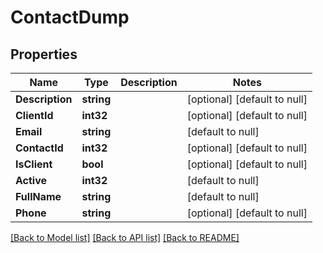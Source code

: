 # ContactDump

## Properties
Name | Type | Description | Notes
------------ | ------------- | ------------- | -------------
**Description** | **string** |  | [optional] [default to null]
**ClientId** | **int32** |  | [optional] [default to null]
**Email** | **string** |  | [default to null]
**ContactId** | **int32** |  | [optional] [default to null]
**IsClient** | **bool** |  | [optional] [default to null]
**Active** | **int32** |  | [default to null]
**FullName** | **string** |  | [default to null]
**Phone** | **string** |  | [optional] [default to null]

[[Back to Model list]](../README.md#documentation-for-models) [[Back to API list]](../README.md#documentation-for-api-endpoints) [[Back to README]](../README.md)


